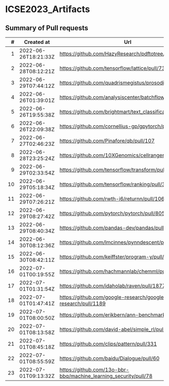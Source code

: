 # ICSE2023_Artifacts

## Summary of Pull requests
| # |     Created at     |                              Url                               |State |Merged|
|--:|--------------------|----------------------------------------------------------------|------|------|
|  1|2022-06-26T18:21:33Z|https://github.com/HazyResearch/pdftotree/pull/122              |closed|True  |
|  2|2022-06-28T08:12:21Z|https://github.com/tensorflow/lattice/pull/73                   |closed|True  |
|  3|2022-06-29T07:44:12Z|https://github.com/quadrismegistus/prosodic/pull/37             |open  |True  |
|  4|2022-06-26T01:39:01Z|https://github.com/analysiscenter/batchflow/pull/652            |closed|False |
|  5|2022-06-26T19:55:38Z|https://github.com/brightmart/text_classification/pull/149      |open  |False |
|  6|2022-06-26T22:09:38Z|https://github.com/cornellius-gp/gpytorch/pull/2049             |closed|False |
|  7|2022-06-27T02:46:23Z|https://github.com/Pinafore/qb/pull/107                         |open  |False |
|  8|2022-06-28T23:25:24Z|https://github.com/10XGenomics/cellranger/pull/178              |open  |False |
|  9|2022-06-29T02:33:54Z|https://github.com/tensorflow/transform/pull/280                |open  |False |
| 10|2022-06-29T05:18:34Z|https://github.com/tensorflow/ranking/pull/325                  |open  |False |
| 11|2022-06-29T07:26:21Z|https://github.com/rwth-i6/returnn/pull/1066                    |closed|False |
| 12|2022-06-29T08:27:42Z|https://github.com/pytorch/pytorch/pull/80503                   |closed|False |
| 13|2022-06-29T08:40:34Z|https://github.com/pandas-dev/pandas/pull/47546                 |closed|False |
| 14|2022-06-30T08:12:36Z|https://github.com/lmcinnes/pynndescent/pull/192                |closed|False |
| 15|2022-06-30T08:42:11Z|https://github.com/keiffster/program-y/pull/305                 |open  |False |
| 16|2022-07-01T00:19:55Z|https://github.com/hachmannlab/chemml/pull/22                   |open  |False |
| 17|2022-07-01T01:31:54Z|https://github.com/idaholab/raven/pull/1877                     |open  |False |
| 18|2022-07-01T01:47:41Z|https://github.com/google-research/google-research/pull/1189    |open  |False |
| 19|2022-07-01T08:00:50Z|https://github.com/erikbern/ann-benchmarks/pull/303             |open  |False |
| 20|2022-07-01T08:13:58Z|https://github.com/david-abel/simple_rl/pull/61                 |open  |False |
| 21|2022-07-01T08:45:18Z|https://github.com/clips/pattern/pull/331                       |open  |False |
| 22|2022-07-01T08:55:59Z|https://github.com/baidu/Dialogue/pull/60                       |open  |False |
| 23|2022-07-01T09:13:32Z|https://github.com/13o-bbr-bbq/machine_learning_security/pull/78|open  |False |
